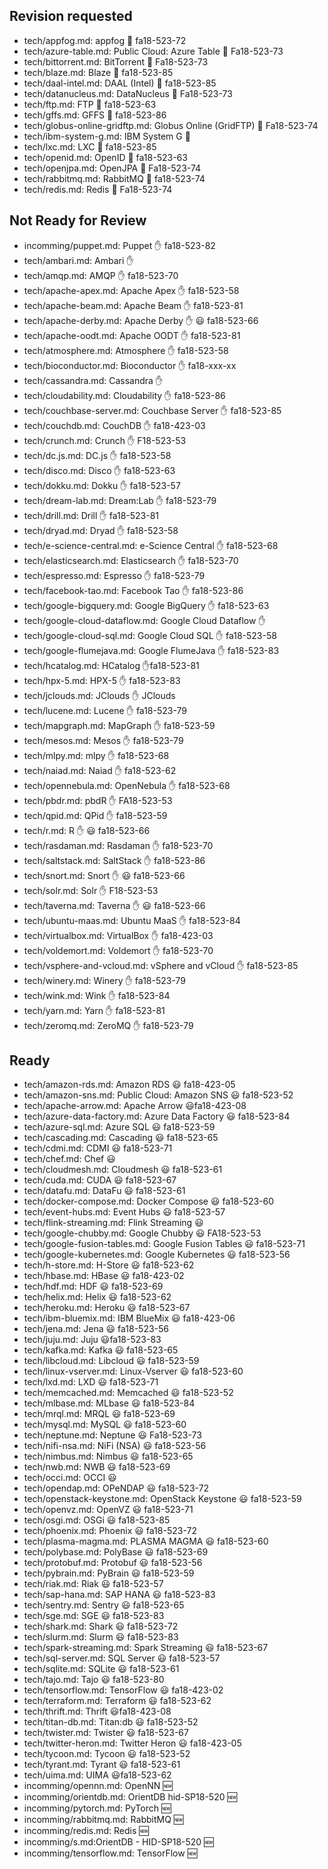 
## Revision requested


* tech/appfog.md: appfog :wave: fa18-523-72
* tech/azure-table.md: Public Cloud: Azure Table :wave: Fa18-523-73
* tech/bittorrent.md: BitTorrent :wave: Fa18-523-73
* tech/blaze.md: Blaze :wave: fa18-523-85
* tech/daal-intel.md: DAAL (Intel) :wave: fa18-523-85
* tech/datanucleus.md: DataNucleus :wave: Fa18-523-73
* tech/ftp.md: FTP :wave: fa18-523-63
* tech/gffs.md: GFFS :wave: fa18-523-86
* tech/globus-online-gridftp.md: Globus Online (GridFTP) :wave: Fa18-523-74
* tech/ibm-system-g.md: IBM System G :wave:
* tech/lxc.md: LXC :wave: fa18-523-85
* tech/openid.md: OpenID :wave: fa18-523-63
* tech/openjpa.md: OpenJPA :wave: Fa18-523-74
* tech/rabbitmq.md: RabbitMQ   :wave: fa18-523-74
* tech/redis.md: Redis :wave: Fa18-523-74



## Not Ready for Review


* incomming/puppet.md: Puppet :hand: fa18-523-82
* tech/ambari.md: Ambari :hand:
* tech/amqp.md: AMQP :hand: fa18-523-70
* tech/apache-apex.md: Apache Apex :hand: fa18-523-58
* tech/apache-beam.md: Apache Beam :hand: fa18-523-81
* tech/apache-derby.md: Apache Derby   :hand:   :smiley:   fa18-523-66
* tech/apache-oodt.md: Apache OODT :hand: fa18-523-81
* tech/atmosphere.md: Atmosphere :hand: fa18-523-58
* tech/bioconductor.md: Bioconductor :hand: fa18-xxx-xx
* tech/cassandra.md: Cassandra :hand:
* tech/cloudability.md: Cloudability :hand: fa18-523-86
* tech/couchbase-server.md: Couchbase Server :hand: fa18-523-85
* tech/couchdb.md: CouchDB :hand: fa18-423-03
* tech/crunch.md: Crunch :hand: F18-523-53
* tech/dc.js.md: DC.js :hand: fa18-523-58
* tech/disco.md: Disco :hand: fa18-523-63
* tech/dokku.md: Dokku :hand: fa18-523-57
* tech/dream-lab.md: Dream:Lab :hand: fa18-523-79
* tech/drill.md: Drill :hand: fa18-523-81
* tech/dryad.md: Dryad :hand: fa18-523-58
* tech/e-science-central.md: e-Science Central :hand: fa18-523-68
* tech/elasticsearch.md: Elasticsearch :hand: fa18-523-70
* tech/espresso.md: Espresso :hand: fa18-523-79
* tech/facebook-tao.md: Facebook Tao :hand: fa18-523-86
* tech/google-bigquery.md: Google BigQuery :hand: fa18-523-63
* tech/google-cloud-dataflow.md: Google Cloud Dataflow :hand: 
* tech/google-cloud-sql.md: Google Cloud SQL :hand: fa18-523-58
* tech/google-flumejava.md: Google FlumeJava :hand: fa18-523-83
* tech/hcatalog.md: HCatalog :hand:fa18-523-81
* tech/hpx-5.md: HPX-5 :hand: fa18-523-83
* tech/jclouds.md: JClouds :hand: JClouds
* tech/lucene.md: Lucene :hand: fa18-523-79
* tech/mapgraph.md: MapGraph :hand: fa18-523-59
* tech/mesos.md: Mesos :hand: fa18-523-79
* tech/mlpy.md: mlpy :hand: fa18-523-68
* tech/naiad.md: Naiad :hand: fa18-523-62
* tech/opennebula.md: OpenNebula :hand: fa18-523-68
* tech/pbdr.md: pbdR :hand: FA18-523-53
* tech/qpid.md: QPid :hand: fa18-523-59
* tech/r.md: R  :hand: :smiley: fa18-523-66
* tech/rasdaman.md: Rasdaman :hand: fa18-523-70
* tech/saltstack.md: SaltStack :hand: fa18-523-86
* tech/snort.md: Snort :hand: :smiley: fa18-523-66
* tech/solr.md: Solr :hand: F18-523-53
* tech/taverna.md: Taverna :hand: :smiley:  fa18-523-66
* tech/ubuntu-maas.md: Ubuntu MaaS :hand: fa18-523-84
* tech/virtualbox.md: VirtualBox :hand: fa18-423-03
* tech/voldemort.md: Voldemort :hand: fa18-523-70
* tech/vsphere-and-vcloud.md: vSphere and vCloud :hand: fa18-523-85
* tech/winery.md: Winery :hand: fa18-523-79
* tech/wink.md: Wink :hand: fa18-523-84
* tech/yarn.md: Yarn :hand: fa18-523-81
* tech/zeromq.md: ZeroMQ :hand: fa18-523-79



## Ready


* tech/amazon-rds.md: Amazon RDS :smiley: fa18-423-05
* tech/amazon-sns.md: Public Cloud: Amazon SNS :smiley: fa18-523-52
* tech/apache-arrow.md: Apache Arrow :smiley:fa18-423-08
* tech/azure-data-factory.md: Azure Data Factory :smiley: fa18-523-84
* tech/azure-sql.md: Azure SQL :smiley: fa18-523-59
* tech/cascading.md: Cascading :smiley: fa18-523-65
* tech/cdmi.md: CDMI :smiley: fa18-523-71
* tech/chef.md: Chef :smiley:
* tech/cloudmesh.md: Cloudmesh :smiley: fa18-523-61
* tech/cuda.md: CUDA :smiley: fa18-523-67
* tech/datafu.md: DataFu :smiley: fa18-523-61
* tech/docker-compose.md: Docker Compose :smiley: fa18-523-60
* tech/event-hubs.md: Event Hubs :smiley: fa18-523-57
* tech/flink-streaming.md: Flink Streaming :smiley:
* tech/google-chubby.md: Google Chubby :smiley: FA18-523-53
* tech/google-fusion-tables.md: Google Fusion Tables :smiley: fa18-523-71
* tech/google-kubernetes.md: Google Kubernetes :smiley: fa18-523-56
* tech/h-store.md: H-Store :smiley: fa18-523-62
* tech/hbase.md: HBase :smiley: fa18-423-02
* tech/hdf.md: HDF :smiley: fa18-523-69
* tech/helix.md: Helix :smiley: fa18-523-62
* tech/heroku.md: Heroku :smiley: fa18-523-67
* tech/ibm-bluemix.md: IBM BlueMix :smiley: fa18-423-06
* tech/jena.md: Jena :smiley: fa18-523-56
* tech/juju.md: Juju :smiley:fa18-523-83
* tech/kafka.md: Kafka :smiley: fa18-523-65
* tech/libcloud.md: Libcloud :smiley: fa18-523-59
* tech/linux-vserver.md: Linux-Vserver :smiley: fa18-523-60
* tech/lxd.md: LXD :smiley: fa18-523-71
* tech/memcached.md: Memcached :smiley: fa18-523-52
* tech/mlbase.md: MLbase :smiley: fa18-523-84
* tech/mrql.md: MRQL :smiley: fa18-523-69
* tech/mysql.md: MySQL :smiley: fa18-523-60
* tech/neptune.md: Neptune :smiley: Fa18-523-73
* tech/nifi-nsa.md: NiFi (NSA) :smiley: fa18-523-56
* tech/nimbus.md: Nimbus :smiley: fa18-523-65
* tech/nwb.md: NWB :smiley: fa18-523-69
* tech/occi.md: OCCI :smiley:
* tech/opendap.md: OPeNDAP :smiley: fa18-523-72
* tech/openstack-keystone.md: OpenStack Keystone :smiley: fa18-523-59
* tech/openvz.md: OpenVZ :smiley: fa18-523-71
* tech/osgi.md: OSGi :smiley: fa18-523-85
* tech/phoenix.md: Phoenix :smiley: fa18-523-72
* tech/plasma-magma.md: PLASMA MAGMA :smiley: fa18-523-60
* tech/polybase.md: PolyBase :smiley: fa18-523-69
* tech/protobuf.md: Protobuf :smiley: fa18-523-56
* tech/pybrain.md: PyBrain :smiley: fa18-523-59
* tech/riak.md: Riak :smiley: fa18-523-57
* tech/sap-hana.md: SAP HANA :smiley: fa18-523-83
* tech/sentry.md: Sentry :smiley: fa18-523-65
* tech/sge.md: SGE :smiley: fa18-523-83
* tech/shark.md: Shark :smiley: fa18-523-72
* tech/slurm.md: Slurm :smiley: fa18-523-83
* tech/spark-streaming.md: Spark Streaming :smiley: fa18-523-67
* tech/sql-server.md: SQL Server :smiley: fa18-523-57
* tech/sqlite.md: SQLite :smiley: fa18-523-61
* tech/tajo.md: Tajo :smiley: fa18-523-80
* tech/tensorflow.md: TensorFlow :smiley: fa18-423-02
* tech/terraform.md: Terraform :smiley: fa18-523-62
* tech/thrift.md: Thrift :smiley:fa18-423-08
* tech/titan-db.md: Titan:db :smiley: fa18-523-52
* tech/twister.md: Twister :smiley: fa18-523-67
* tech/twitter-heron.md: Twitter Heron :smiley: fa18-423-05
* tech/tycoon.md: Tycoon :smiley: fa18-523-52
* tech/tyrant.md: Tyrant :smiley: fa18-523-61
* tech/uima.md: UIMA :smiley:fa18-523-62
* incomming/opennn.md: OpenNN :new:
* incomming/orientdb.md: OrientDB hid-SP18-520 :new:
* incomming/pytorch.md: PyTorch :new:
* incomming/rabbitmq.md: RabbitMQ :new:
* incomming/redis.md: Redis :new:
* incomming/s.md:OrientDB  - HID-SP18-520 :new:
* incomming/tensorflow.md: TensorFlow :new:



